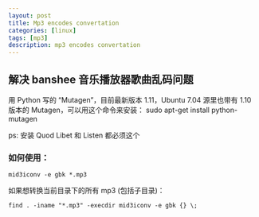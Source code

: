 ```yaml
---
layout: post
title: Mp3 encodes convertation
categories: [linux]
tags: [mp3]
description: mp3 encodes convertation
---
```


## 解决 banshee 音乐播放器歌曲乱码问题

用 Python 写的 “Mutagen”，目前最新版本 1.11，Ubuntu 7.04 源里也带有 1.10 版本的 Mutagen，可以用这个命令来安装：
sudo apt-get install python-mutagen

ps: 安装 Quod Libet 和 Listen 都必须这个

### 如何使用：

```
mid3iconv -e gbk *.mp3
```

如果想转换当前目录下的所有 mp3 (包括子目录)：

```
find . -iname "*.mp3" -execdir mid3iconv -e gbk {} \;
```
